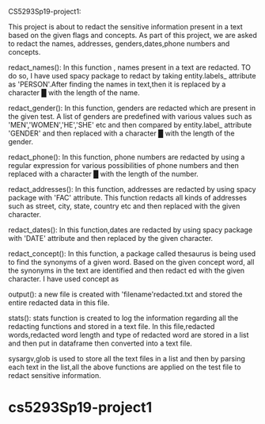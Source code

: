 CS5293Sp19-project1:

This project is about to redact the sensitive information present in a text based on the given flags and concepts. As part of this project, we are asked to redact the names, addresses,
genders,dates,phone numbers and concepts.

redact_names():
In this function , names present in a text are redacted. TO do so, I have used spacy package to redact by taking entity.labels_  attribute as 'PERSON'.After finding the names in text,then
it is replaced by a character █ with the length of the name.

redact_gender():
In this function, genders are redacted which are present in the given test. A list of genders are predefined with various values such as 'MEN','WOMEN','HE','SHE' etc and then compared by 
entity.label_ attribute 'GENDER' and then replaced with a character █ with the length of the gender.

redact_phone():
In this function, phone numbers are redacted by using a regular expression for various possibilities of phone numbers and then replaced with a character █ with the length of the number.

redact_addresses():
In this function, addresses are redacted by using spacy package with 'FAC' attribute. This function redacts all kinds of addresses such as street, city, state, country etc and then 
replaced with the given character.

redact_dates():
In this function,dates are redacted by using spacy package with 'DATE' attribute and then replaced by the given character.

redact_concept():
In this function, a package called thesaurus is being used to find the synonyms of a given word. Based on the given concept word, all the synonyms in the text are identified and then redact
ed with the given character. I have used concept as 

output():
a new file is created with 'filename'redacted.txt and stored the entire redacted data in this file.

stats():
stats function is created to log the information regarding all the redacting functions and stored in a text file. In this file,redacted words,redacted word length and type of redacted word
are stored in a list and then put in dataframe then converted into a text file.


sysargv,glob is used to store all the text files in a list and then by parsing each text in the list,all the above functions are applied on the test file to redact sensitive information.









# cs5293Sp19-project1
